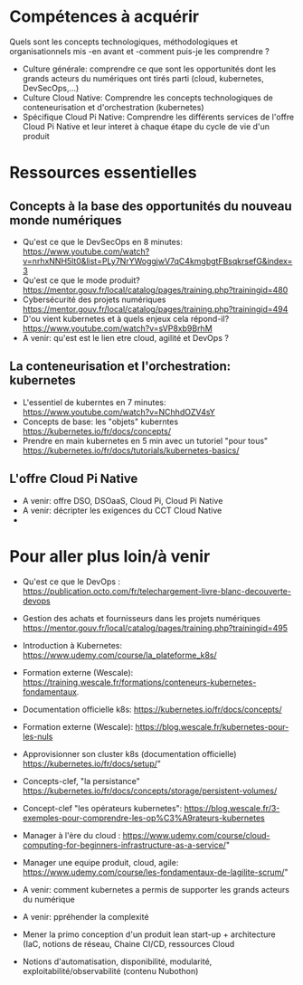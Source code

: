 # Compétences à acquérir
Quels sont les concepts technologiques, méthodologiques et organisationnels mis -en avant et -comment puis-je les comprendre ?
- Culture générale: comprendre ce que sont les opportunités dont les grands acteurs du numériques ont tirés parti (cloud, kubernetes, DevSecOps,...)
- Culture Cloud Native: Comprendre les concepts technologiques de conteneurisation et d'orchestration (kubernetes)
- Spécifique Cloud Pi Native: Comprendre les différents services de l'offre Cloud Pi Native et leur interet à chaque étape du cycle de vie d'un produit

# Ressources essentielles

## Concepts à la base des opportunités du nouveau monde numériques
- Qu'est ce que le DevSecOps en 8 minutes: https://www.youtube.com/watch?v=nrhxNNH5lt0&list=PLy7NrYWoggjwV7qC4kmgbgtFBsqkrsefG&index=3
- Qu'est ce que le mode produit? https://mentor.gouv.fr/local/catalog/pages/training.php?trainingid=480
- Cybersécurité des projets numériques https://mentor.gouv.fr/local/catalog/pages/training.php?trainingid=494
- D'ou vient kubernetes et à quels enjeux cela répond-il? https://www.youtube.com/watch?v=sVP8xb9BrhM
- A venir: qu'est est le lien etre cloud, agilité et DevOps ? 

## La conteneurisation et l'orchestration: kubernetes
- L'essentiel de kuberntes en 7 minutes: https://www.youtube.com/watch?v=NChhdOZV4sY
- Concepts de base: les "objets" kuberntes https://kubernetes.io/fr/docs/concepts/
- Prendre en main kubernetes en 5 min avec un tutoriel "pour tous" https://kubernetes.io/fr/docs/tutorials/kubernetes-basics/

## L'offre Cloud Pi Native
- A venir: offre DSO, DSOaaS, Cloud Pi, Cloud Pi Native
- A venir: décripter les exigences du CCT Cloud Native
- 

# Pour aller plus loin/à venir
- Qu'est ce que le DevOps : https://publication.octo.com/fr/telechargement-livre-blanc-decouverte-devops
- Gestion des achats et fournisseurs dans les projets numériques https://mentor.gouv.fr/local/catalog/pages/training.php?trainingid=495 
- Introduction à Kubernetes: https://www.udemy.com/course/la_plateforme_k8s/

- Formation externe (Wescale): https://training.wescale.fr/formations/conteneurs-kubernetes-fondamentaux.
- Documentation officielle k8s: https://kubernetes.io/fr/docs/concepts/
- Formation externe (Wescale): https://blog.wescale.fr/kubernetes-pour-les-nuls

- Approvisionner son cluster k8s (documentation officielle) https://kubernetes.io/fr/docs/setup/"
- Concepts-clef, "la persistance" https://kubernetes.io/fr/docs/concepts/storage/persistent-volumes/
- Concept-clef "les opérateurs kubernetes": https://blog.wescale.fr/3-exemples-pour-comprendre-les-op%C3%A9rateurs-kubernetes

- Manager à l'ère du cloud : https://www.udemy.com/course/cloud-computing-for-beginners-infrastructure-as-a-service/"
- Manager une equipe produit, cloud, agile: https://www.udemy.com/course/les-fondamentaux-de-lagilite-scrum/"


- A venir: comment kubernetes a permis de supporter les grands acteurs du numérique
- A venir: ppréhender la complexité
- Mener la primo conception d'un produit lean start-up + architecture (IaC, notions de réseau, Chaine CI/CD, ressources Cloud
- Notions d'automatisation, disponibilité, modularité, exploitabilité/observabilité (contenu Nubothon)

